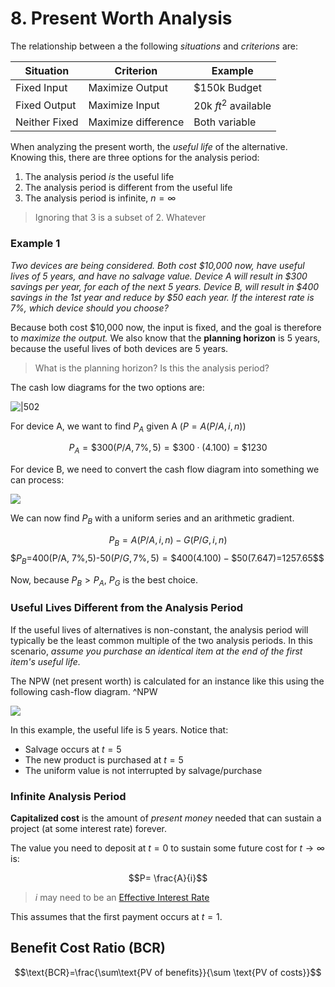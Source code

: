 # 8. Present Worth Analysis

The relationship between a the following *situations* and *criterions* are:

| Situation     | Criterion           | Example              |
| ------------- | ------------------- | -------------------- |
| Fixed Input   | Maximize Output     | $150k Budget         |
| Fixed Output  | Maximize Input      | 20k $ft^2$ available |
| Neither Fixed | Maximize difference | Both variable        |

When analyzing the present worth, the *useful life* of the alternative. Knowing this, there are three options for the analysis period:
1. The analysis period *is* the useful life
2. The analysis period is different from the useful life
3. The analysis period is infinite, $n=\infty$ 

> Ignoring that 3 is a subset of 2. Whatever

### Example 1

*Two devices are being considered. Both cost $10,000 now, have useful lives of 5 years, and have no salvage value. Device A will result in $300 savings per year, for each of the next 5 years. Device B, will result in $400 savings in the 1st year and reduce by $50 each year. If the interest rate is 7%, which device should you choose?*

Because both cost $10,000 now, the input is fixed, and the goal is therefore to *maximize the output.* We also know that the **planning horizon** is 5 years, because the useful lives of both devices are 5 years.

> What is the planning horizon? Is this the analysis period?

The cash low diagrams for the two options are:

![|502](Pasted%20image%2020250309104212.png)

For device A, we want to find $P_A$ given A ($P=A(P/A, i, n)$)

$$P_A=\$300(P/A, 7\%, 5)=\$300\cdot(4.100)=\$1230$$

For device B, we need to convert the cash flow diagram into something we can process:

![](Pasted%20image%2020250309104524.png)

We can now find $P_B$ with a uniform series and an arithmetic gradient.

$$P_B =A(P/A, i,n)-G(P/G, i, n)$$
$$P_B =$400(P/A, 7\%,5)-$50(P/G, 7\%, 5)=\$400(4.100)-\$50(7.647)=$1257.65$$


Now, because $P_B>P_A$, $P_G$ is the best choice.


### Useful Lives Different from the Analysis Period

If the useful lives of alternatives is non-constant, the analysis period will typically be the least common multiple of the two analysis periods. In this scenario, *assume you purchase an identical item at the end of the first item's useful life.*

The NPW (net present worth) is calculated for an instance like this using the following cash-flow diagram.
^NPW

![](Pasted%20image%2020250309110738.png)

In this example, the useful life is 5 years. Notice that:
- Salvage occurs at $t=5$ 
- The new product is purchased at $t=5$ 
- The uniform value is not interrupted by salvage/purchase

### Infinite Analysis Period

**Capitalized cost** is the amount of *present money* needed that can sustain a project (at some interest rate) forever.

The value you need to deposit at $t=0$ to sustain some future cost for $t\to \infty$ is:

$$P= \frac{A}{i}$$

> $i$ may need to be an [Effective Interest Rate](7.%20Complicating%20Factors.md#Effective%20Interest%20Rates)

This assumes that the first payment occurs at $t=1$. 


## Benefit Cost Ratio (BCR)

$$\text{BCR}=\frac{\sum\text{PV of benefits}}{\sum \text{PV of costs}}$$

